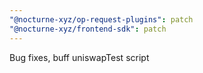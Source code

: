 ```yaml
---
"@nocturne-xyz/op-request-plugins": patch
"@nocturne-xyz/frontend-sdk": patch
---
```


Bug fixes, buff uniswapTest script
